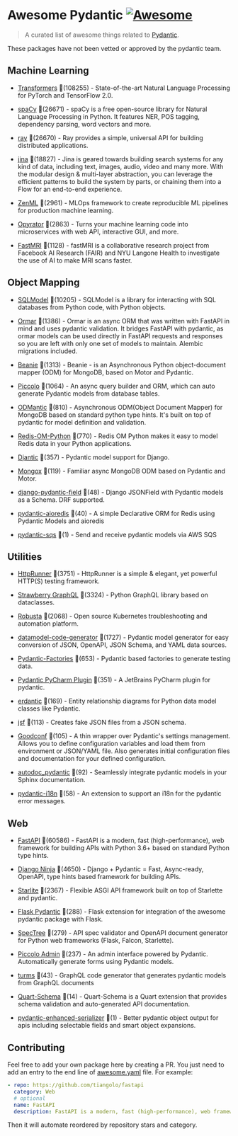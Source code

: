 # Awesome Pydantic [![Awesome](https://awesome.re/badge-flat.svg)](https://github.com/sindresorhus/awesome)

> A curated list of awesome things related to [Pydantic](https://pydantic-docs.helpmanual.io/).

These packages have not been vetted or approved by the pydantic team.


## Machine Learning
  
- [Transformers](https://github.com/huggingface/transformers) 🌟(108255) - State-of-the-art Natural Language Processing for PyTorch and TensorFlow 2.0.
  
- [spaCy](https://github.com/explosion/spaCy) 🌟(26671) - spaCy is a free open-source library for Natural Language Processing in Python. It features NER, POS tagging, dependency parsing, word vectors and more.
  
- [ray](https://github.com/ray-project/ray) 🌟(26670) - Ray provides a simple, universal API for building distributed applications.
  
- [jina](https://github.com/jina-ai/jina) 🌟(18827) - Jina is geared towards building search systems for any kind of data, including text, images, audio, video and many more. With the modular design & multi-layer abstraction, you can leverage the efficient patterns to build the system by parts, or chaining them into a Flow for an end-to-end experience.
  
- [ZenML](https://github.com/zenml-io/zenml) 🌟(2961) - MLOps framework to create reproducible ML pipelines for production machine learning.
  
- [Opyrator](https://github.com/ml-tooling/opyrator) 🌟(2863) - Turns your machine learning code into microservices with web API, interactive GUI, and more.
  
- [FastMRI](https://github.com/facebookresearch/fastMRI) 🌟(1128) - fastMRI is a collaborative research project from Facebook AI Research (FAIR) and NYU Langone Health to investigate the use of AI to make MRI scans faster.
  

## Object Mapping
  
- [SQLModel](https://github.com/tiangolo/sqlmodel) 🌟(10205) - SQLModel is a library for interacting with SQL databases from Python code, with Python objects.
  
- [Ormar](https://github.com/collerek/ormar) 🌟(1386) - Ormar is an async ORM that was written with FastAPI in mind and uses pydantic validation. It bridges FastAPI with pydantic, as ormar models can be used directly in FastAPI requests and responses so you are left with only one set of models to maintain. Alembic migrations included.
  
- [Beanie](https://github.com/roman-right/beanie) 🌟(1313) - Beanie - is an Asynchronous Python object-document mapper (ODM) for MongoDB, based on Motor and Pydantic.
  
- [Piccolo](https://github.com/piccolo-orm/piccolo) 🌟(1064) - An async query builder and ORM, which can auto generate Pydantic models from database tables.
  
- [ODMantic](https://github.com/art049/odmantic) 🌟(810) - Asynchronous ODM(Object Document Mapper) for MongoDB based on standard python type hints. It's built on top of pydantic for model definition and validation.
  
- [Redis-OM-Python](https://github.com/redis/redis-om-python) 🌟(770) - Redis OM Python makes it easy to model Redis data in your Python applications.
  
- [Djantic](https://github.com/jordaneremieff/djantic) 🌟(357) - Pydantic model support for Django.
  
- [Mongox](https://github.com/aminalaee/mongox) 🌟(119) - Familiar async MongoDB ODM based on Pydantic and Motor.
  
- [django-pydantic-field](https://github.com/surenkov/django-pydantic-field) 🌟(48) - Django JSONField with Pydantic models as a Schema. DRF supported.
  
- [pydantic-aioredis](https://github.com/andrewthetechie/pydantic-aioredis) 🌟(40) - A simple Declarative ORM for Redis using Pydantic Models and aioredis
  
- [pydantic-sqs](https://github.com/andrewthetechie/pydantic-sqs) 🌟(1) - Send and receive pydantic models via AWS SQS
  

## Utilities
  
- [HttpRunner](https://github.com/httprunner/httprunner) 🌟(3751) - HttpRunner is a simple & elegant, yet powerful HTTP(S) testing framework.
  
- [Strawberry GraphQL](https://github.com/strawberry-graphql/strawberry) 🌟(3324) - Python GraphQL library based on dataclasses.
  
- [Robusta](https://github.com/robusta-dev/robusta) 🌟(2068) - Open source Kubernetes troubleshooting and automation platform.
  
- [datamodel-code-generator](https://github.com/koxudaxi/datamodel-code-generator) 🌟(1727) - Pydantic model generator for easy conversion of JSON, OpenAPI, JSON Schema, and YAML data sources.
  
- [Pydantic-Factories](https://github.com/Goldziher/pydantic-factories) 🌟(653) - Pydantic based factories to generate testing data.
  
- [Pydantic PyCharm Plugin](https://github.com/koxudaxi/pydantic-pycharm-plugin) 🌟(351) - A JetBrains PyCharm plugin for pydantic.
  
- [erdantic](https://github.com/drivendataorg/erdantic) 🌟(169) - Entity relationship diagrams for Python data model classes like Pydantic.
  
- [jsf](https://github.com/ghandic/jsf) 🌟(113) - Creates fake JSON files from a JSON schema.
  
- [Goodconf](https://github.com/lincolnloop/goodconf) 🌟(105) - A thin wrapper over Pydantic's settings management. Allows you to define configuration variables and load them from environment or JSON/YAML file. Also generates initial configuration files and documentation for your defined configuration.
  
- [autodoc_pydantic](https://github.com/mansenfranzen/autodoc_pydantic) 🌟(92) - Seamlessly integrate pydantic models in your Sphinx documentation.
  
- [pydantic-i18n](https://github.com/boardpack/pydantic-i18n) 🌟(58) - An extension to support an i18n for the pydantic error messages.
  

## Web
  
- [FastAPI](https://github.com/tiangolo/fastapi) 🌟(60586) - FastAPI is a modern, fast (high-performance), web framework for building APIs with Python 3.6+ based on standard Python type hints.
  
- [Django Ninja](https://github.com/vitalik/django-ninja) 🌟(4650) - Django + Pydantic = Fast, Async-ready, OpenAPI, type hints based framework for building APIs.
  
- [Starlite](https://github.com/Goldziher/starlite) 🌟(2367) - Flexible ASGI API framework built on top of Starlette and pydantic.
  
- [Flask Pydantic](https://github.com/bauerji/flask_pydantic) 🌟(288) - Flask extension for integration of the awesome pydantic package with Flask.
  
- [SpecTree](https://github.com/0b01001001/spectree) 🌟(279) - API spec validator and OpenAPI document generator for Python web frameworks (Flask, Falcon, Starlette).
  
- [Piccolo Admin](https://github.com/piccolo-orm/piccolo_admin) 🌟(237) - An admin interface powered by Pydantic. Automatically generate forms using Pydantic models.
  
- [turms](https://github.com/jhnnsrs/turms) 🌟(43) - GraphQL code generator that generates pydantic models from GraphQL documents
  
- [Quart-Schema](https://gitlab.com/pgjones/quart-schema) 🌟(14) - Quart-Schema is a Quart extension that provides schema validation and auto-generated API documentation.
  
- [pydantic-enhanced-serializer](https://github.com/adamsussman/pydantic-enhanced-serializer) 🌟(1) - Better pydantic object output for apis including selectable fields and smart object expansions.
  


## Contributing

Feel free to add your own package here by creating a PR. You just need to add an entry to the end line of [awesome.yaml](./awesome.yaml) file.
For example:

```yaml
- repo: https://github.com/tiangolo/fastapi
  category: Web
  # optional
  name: FastAPI
  description: FastAPI is a modern, fast (high-performance), web framework for building APIs with Python 3.6+ based on standard Python type hints.
```

Then it will automate reordered by repository stars and category.